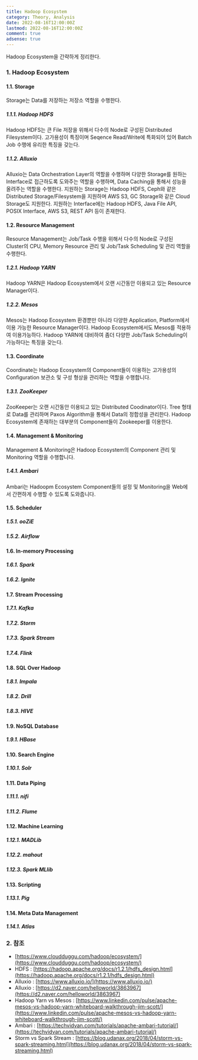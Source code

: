 ```yaml
---
title: Hadoop Ecosystem
category: Theory, Analysis
date: 2022-08-16T12:00:00Z
lastmod: 2022-08-16T12:00:00Z
comment: true
adsense: true
---
```


Hadoop Ecosystem을 간략하게 정리한다.

### 1. Hadoop Ecosystem

#### 1.1. Storage

Storage는 Data를 저장하는 저장소 역할을 수행한다.

##### 1.1.1. Hadoop HDFS

Hadoop HDFS는 큰 File 저장을 위해서 다수의 Node로 구성된 Distributed Filesystem이다. 고가용성이 특징이며 Seqence Read/Write에 특화되어 있어 Batch Job 수행에 유리한 특징을 갖는다.

##### 1.1.2. Alluxio

Alluxio는 Data Orchestration Layer의 역할을 수행하며 다양한 Storage를 원하는 Interface로 접근하도록 도와주는 역할을 수행하며, Data Caching을 통해서 성능을 올려주는 역할을 수행한다. 지원하는 Storage는 Hadoop HDFS, Ceph와 같은 Distributed Storage/Filesystem을 지원하며 AWS S3, GC Storage와 같은 Cloud Storage도 지원한다. 지원하는 Interface에는 Hadoop HDFS, Java File API, POSIX Interface, AWS S3, REST API 등이 존재한다.

#### 1.2. Resource Management

Resource Management는 Job/Task 수행을 위해서 다수의 Node로 구성된 Cluster의 CPU, Memory Resource 관리 및 Job/Task Scheduling 및 관리 역할을 수행한다.

##### 1.2.1. Hadoop YARN

Hadoop YARN은 Hadoop Ecosystem에서 오랜 시간동안 이용되고 있는 Resource Manager이다.

##### 1.2.2. Mesos

Mesos는 Hadoop Ecosystem 환경뿐만 아니라 다양한 Application, Platform에서 이용 가능한 Resource Manager이다. Hadoop Ecosystem에서도 Mesos를 적용하여 이용가능하다. Hadoop YARN에 대비하여 좀더 다양한 Job/Task Scheduling이 가능하다는 특징을 갖는다.

#### 1.3. Coordinate

Coordinate는 Hadoop Ecosystem의 Component들이 이용하는 고가용성의 Configuration 보관소 및 구성 형상을 관리하는 역할을 수행합니다.

##### 1.3.1. ZooKeeper

ZooKeeper는 오랜 시간동안 이용되고 있는 Distributed Coodinator이다. Tree 형태로 Data를 관리하며 Paxos Algorithm을 통해서 Data의 정합성을 관리한다. Hadoop Ecosystem에 존재하는 대부분의 Component들이 Zookeeper를 이용한다.

#### 1.4. Management & Monitoring

Management & Monitoring은 Hadoop Ecosystem의 Component 관리 및 Monitoring 역할을 수행합니다.

##### 1.4.1. Ambari

Ambari는 Hadoopm Ecosystem Component들의 설정 및 Monitoring을 Web에서 간편하게 수행할 수 있도록 도와줍니다.

#### 1.5. Scheduler

##### 1.5.1. ooZiE

##### 1.5.2. Airflow

#### 1.6. In-memory Processing

##### 1.6.1. Spark

##### 1.6.2. Ignite

#### 1.7. Stream Processing

##### 1.7.1. Kafka

##### 1.7.2. Storm

##### 1.7.3. Spark Stream

##### 1.7.4. Flink

#### 1.8. SQL Over Hadoop

##### 1.8.1. Impala

##### 1.8.2. Drill

##### 1.8.3. HIVE

#### 1.9. NoSQL Database

##### 1.9.1. HBase

#### 1.10. Search Engine

##### 1.10.1. Solr

#### 1.11. Data Piping

##### 1.11.1. nifi

##### 1.11.2. Flume

#### 1.12. Machine Learning

##### 1.12.1. MADLib

##### 1.12.2. mahout

##### 1.12.3. Spark MLlib

#### 1.13. Scripting

##### 1.13.1. Pig

#### 1.14. Meta Data Management

##### 1.14.1. Atlas

### 2. 참조

* [https://www.cloudduggu.com/hadoop/ecosystem/](https://www.cloudduggu.com/hadoop/ecosystem/)
* HDFS : [https://hadoop.apache.org/docs/r1.2.1/hdfs_design.html](https://hadoop.apache.org/docs/r1.2.1/hdfs_design.html)
* Alluxio : [https://www.alluxio.io/](https://www.alluxio.io/)
* Alluxio : [https://d2.naver.com/helloworld/3863967](https://d2.naver.com/helloworld/3863967)
* Hadoop Yarn vs Mesos : [https://www.linkedin.com/pulse/apache-mesos-vs-hadoop-yarn-whiteboard-walkthrough-jim-scott/](https://www.linkedin.com/pulse/apache-mesos-vs-hadoop-yarn-whiteboard-walkthrough-jim-scott/)
* Ambari : [https://techvidvan.com/tutorials/apache-ambari-tutorial/](https://techvidvan.com/tutorials/apache-ambari-tutorial/)
* Storm vs Spark Stream : [https://blog.udanax.org/2018/04/storm-vs-spark-streaming.html](https://blog.udanax.org/2018/04/storm-vs-spark-streaming.html)